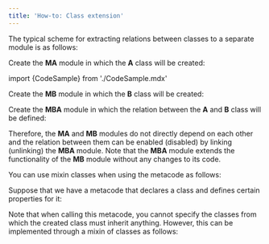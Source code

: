 ```yaml
---
title: 'How-to: Class extension'
---
```


The typical scheme for extracting relations between classes to a separate module is as follows:

Create the **MA** module in which the **A** class will be created:

import {CodeSample} from './CodeSample.mdx'

<CodeSample url="http://documentation.lsfusion.org:5000/sample?file=UseCaseClassMA"/>

Create the **MB** module in which the **B** class will be created:

<CodeSample url="http://documentation.lsfusion.org:5000/sample?file=UseCaseClassMB"/>

Create the **MBA** module in which the relation between the **A** and **B** class will be defined:

<CodeSample url="http://documentation.lsfusion.org:5000/sample?file=UseCaseClassMBA"/>

Therefore, the **MA** and **MB** modules do not directly depend on each other and the relation between them can be enabled (disabled) by linking (unlinking) the **MBA** module. Note that the **MBA** module extends the functionality of the **MB** module without any changes to its code.

You can use mixin classes when using the metacode as follows:

Suppose that we have a metacode that declares a class and defines certain properties for it:

<CodeSample url="http://documentation.lsfusion.org:5000/sample?file=UseCaseClassMyModule&block=define"/>

Note that when calling this metacode, you cannot specify the classes from which the created class must inherit anything. However, this can be implemented through a mixin of classes as follows:

<CodeSample url="http://documentation.lsfusion.org:5000/sample?file=UseCaseClassMyModule&block=implement"/>
